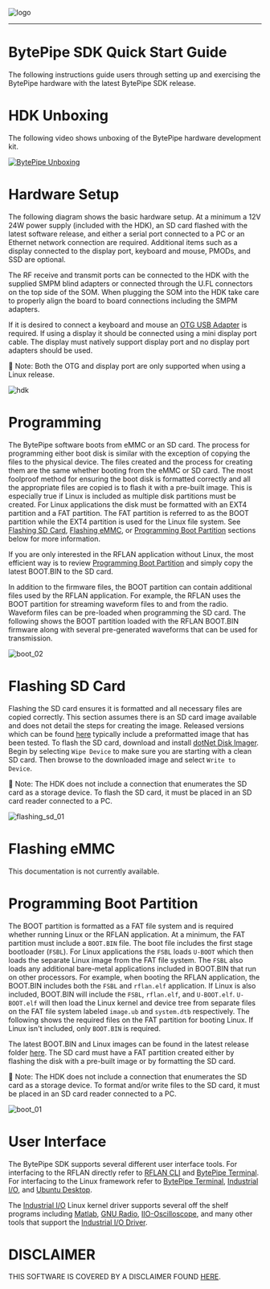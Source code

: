 ![logo](../BytePipe_Logo.png)

---

# BytePipe SDK Quick Start Guide

The following instructions guide users through setting up and exercising the BytePipe hardware with the latest BytePipe SDK release.

# HDK Unboxing

The following video shows unboxing of the BytePipe hardware development kit.

[![BytePipe Unboxing](docs/../../unboxing_01.png)](https://youtu.be/jkKvJihfD4M)

# Hardware Setup

The following diagram shows the basic hardware setup.  At a minimum a 12V 24W power supply (included with the HDK), an SD card flashed with the latest software release, and either a serial port connected to a PC or an Ethernet network connection are required.  Additional items such as a display connected to the display port, keyboard and mouse, PMODs, and SSD are optional.

The RF receive and transmit ports can be connected to the HDK with the supplied SMPM blind adapters or connected through the U.FL connectors on the top side of the SOM.  When plugging the SOM into the HDK take care to properly align the board to board connections including the SMPM adapters.

If it is desired to connect a keyboard and mouse an [OTG USB Adapter](https://www.amazon.com/UGREEN-Adapter-Samsung-Controller-Smartphone/dp/B00LN3LQKQ/ref=sr_1_5?dchild=1&keywords=usb+otg+adapter&qid=1624389445&sr=8-5) is required.  If using a display it should be connected using a mini display port cable. The display must natively support display port and no display port adapters should be used.

:memo: Note: Both the OTG and display port are only supported when using a Linux release.

![hdk](../../hardware/hdk/Overview/overview.png)


# Programming

The BytePipe software boots from eMMC or an SD card.  The process for programming either boot disk is similar with the exception of copying the files to the physical device.  The files created and the process for creating them are the same whether booting from the eMMC or SD card.  The most foolproof method for ensuring the boot disk is formatted correctly and all the appropriate files are copied is to flash it with a pre-built image.  This is especially true if Linux is included as multiple disk partitions must be created.  For Linux applications the disk must be formatted with an EXT4 partition and a FAT partition.  The FAT partition is referred to as the BOOT partition while the EXT4 partition is used for the Linux file system.  See [Flashing SD Card](#flashing-sd-card), [Flashing eMMC](#flashing-emmc), or [Programming Boot Partition](#programming-boot-partition) sections below for more information.

If you are only interested in the RFLAN application without Linux, the most efficient way is to review [Programming Boot Partition](#programming-boot-partition) and simply copy the latest BOOT.BIN to the SD card.

In addition to the firmware files, the BOOT partition can contain additional files used by the RFLAN application.  For example, the RFLAN uses the BOOT partition for streaming waveform files to and from the radio.  Waveform files can be pre-loaded when programming the SD card.  The following shows the BOOT partition loaded with the RFLAN BOOT.BIN firmware along with several pre-generated waveforms that can be used for transmission.  

![boot_02](boot_02.png)

# Flashing SD Card

Flashing the SD card ensures it is formatted and all necessary files are copied correctly.  This section assumes there is an SD card image available and does not detail the steps for creating the image.  Released versions which can be found [here](https://github.com/NextGenRF-Design-Inc/bytepipe_sdk/releases) typically include a preformatted image that has been tested.  To flash the SD card, download and install [dotNet Disk Imager](https://sourceforge.net/projects/dotnetdiskimager/).  Begin by selecting `Wipe Device` to make sure you are starting with a clean SD card.  Then browse to the downloaded image and select `Write to Device`.  

:memo: Note: The HDK does not include a connection that enumerates the SD card as a storage device.  To flash the SD card, it must be placed in an SD card reader connected to a PC.

![flashing_sd_01](flashing_sd_01.png)

# Flashing eMMC

This documentation is not currently available.

# Programming Boot Partition

The BOOT partition is formatted as a FAT file system and is required whether running Linux or the RFLAN application.  At a minimum, the FAT partition must include a `BOOT.BIN` file.  The boot file includes the first stage bootloader (`FSBL`).  For Linux applications the `FSBL` loads `U-BOOT` which then loads the separate Linux image from the FAT file system.  The `FSBL` also loads any additional bare-metal applications included in BOOT.BIN that run on other processors.  For example, when booting the RFLAN application, the BOOT.BIN includes both the `FSBL` and `rflan.elf` application.  If Linux is also included, BOOT.BIN will include the `FSBL`, `rflan.elf`, and `U-BOOT.elf`.  `U-BOOT.elf` will then load the Linux kernel and device tree from separate files on the FAT file system labeled `image.ub` and `system.dtb` respectively.  The following shows the required files on the FAT partition for booting Linux.  If Linux isn't included, only `BOOT.BIN` is required. 

The latest BOOT.BIN and Linux images can be found in the latest release folder [here](https://github.com/NextGenRF-Design-Inc/bytepipe_sdk/releases).  The SD card must have a FAT partition created either by flashing the disk with a pre-built image or by formatting the SD card.  

:memo: Note: The HDK does not include a connection that enumerates the SD card as a storage device.  To format and/or write files to the SD card, it must be placed in an SD card reader connected to a PC.

![boot_01](boot_01.png)

# User Interface

The BytePipe SDK supports several different user interface tools.  For interfacing to the RFLAN directly refer to [RFLAN CLI](../RflanCli/RflanCli.md) and [BytePipe Terminal](../BytePipeTerminal/BytePipeTerminal.md).  For interfacing to the Linux framework refer to [BytePipe Terminal](../BytePipeTerminal/BytePipeTerminal.md), [Industrial I/O](../IIO/IIO.md), and [Ubuntu Desktop](../Ubuntu/Ubuntu.md).

The [Industrial I/O](../IIO/IIO.md) Linux kernel driver supports several off the shelf programs including [Matlab](../Matlab/Matlab.md), [GNU Radio](../GnuRadio/GnuRadio.md), [IIO-Oscilloscope](../IIO-Oscilloscope/IIO-Oscilloscope.md), and many other tools that support the [Industrial I/O Driver](https://www.kernel.org/doc/html/v5.0/driver-api/iio/index.html).

# DISCLAIMER

THIS SOFTWARE IS COVERED BY A DISCLAIMER FOUND [HERE](../../DISCLAIMER.md).
